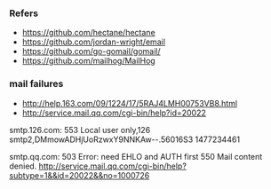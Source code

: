 ### Refers
  - https://github.com/hectane/hectane
  - https://github.com/jordan-wright/email
  - https://github.com/go-gomail/gomail/
  - https://github.com/mailhog/MailHog

### mail failures
  - http://help.163.com/09/1224/17/5RAJ4LMH00753VB8.html
  - http://service.mail.qq.com/cgi-bin/help?id=20022

smtp.126.com:
553 Local user only,126 smtp2,DMmowADHjUoRzwxY9NNKAw--.56016S3 1477234461

smtp.qq.com:
503 Error: need EHLO and AUTH first
550 Mail content denied. http://service.mail.qq.com/cgi-bin/help?subtype=1&&id=20022&&no=1000726
